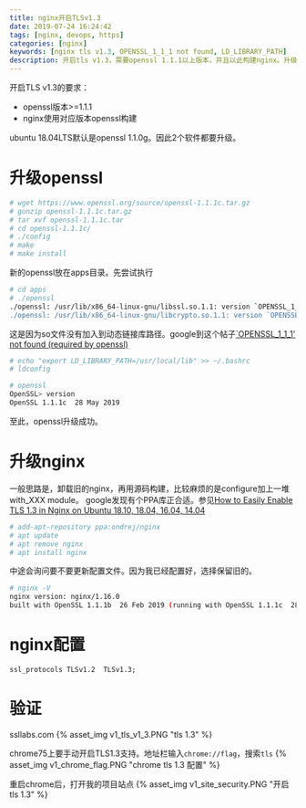 ```yaml
---
title: nginx开启TLSv1.3
date: 2019-07-24 16:24:42
tags: [nginx, devops, https]
categories: [nginx]
keywords: [nginx tls v1.3, OPENSSL_1_1_1 not found, LD_LIBRARY_PATH]
description: 开启tls v1.3，需要openssl 1.1.1以上版本，并且以此构建nginx。升级openssl可能出现OPENSSL_1_1_1 not found报错，要重新链接so文件，更新LD_LIBRARY_PATH环境变量。
---
```


开启TLS v1.3的要求：
- openssl版本>=1.1.1
- nginx使用对应版本openssl构建

ubuntu 18.04LTS默认是openssl 1.1.0g。因此2个软件都要升级。

# 升级openssl

```bash
# wget https://www.openssl.org/source/openssl-1.1.1c.tar.gz
# gunzip openssl-1.1.1c.tar.gz 
# tar xvf openssl-1.1.1c.tar 
# cd openssl-1.1.1c/
# ./config
# make
# make install
```

新的openssl放在apps目录。先尝试执行
```bash
# cd apps
# ./openssl
./openssl: /usr/lib/x86_64-linux-gnu/libssl.so.1.1: version `OPENSSL_1_1_1' not found (required by ./openssl)
./openssl: /usr/lib/x86_64-linux-gnu/libcrypto.so.1.1: version `OPENSSL_1_1_1' not found (required by ./openssl)
```

这是因为so文件没有加入到动态链接库路径。google到这个帖子[`OPENSSL_1_1_1' not found (required by openssl) ](https://github.com/openssl/openssl/issues/5845)
```bash
# echo "export LD_LIBRARY_PATH=/usr/local/lib" >> ~/.bashrc
# ldconfig

# openssl
OpenSSL> version
OpenSSL 1.1.1c  28 May 2019
```

至此，openssl升级成功。

# 升级nginx

一般思路是，卸载旧的nginx，再用源码构建，比较麻烦的是configure加上一堆with_XXX module。
google发现有个PPA库正合适。参见[How to Easily Enable TLS 1.3 in Nginx on Ubuntu 18.10, 18.04, 16.04, 14.04](https://www.linuxbabe.com/ubuntu/enable-tls-1-3-nginx-ubuntu-18-10-18-04-16-04-14-04)
```bash
# add-apt-repository ppa:ondrej/nginx
# apt update
# apt remove nginx
# apt install nginx
```
中途会询问要不要更新配置文件。因为我已经配置好，选择保留旧的。

```bash
# nginx -V
nginx version: nginx/1.16.0
built with OpenSSL 1.1.1b  26 Feb 2019 (running with OpenSSL 1.1.1c  28 May 2019)
```

# nginx配置

```
ssl_protocols TLSv1.2  TLSv1.3;  
```

# 验证

ssllabs.com
{% asset_img v1_tls_v1_3.PNG "tls 1.3" %}

chrome75上要手动开启TLS1.3支持。地址栏输入`chrome://flag`，搜索`tls`
{% asset_img v1_chrome_flag.PNG "chrome tls 1.3 配置" %}

重启chrome后，打开我的项目站点
{% asset_img v1_site_security.PNG "开启tls 1.3" %}
